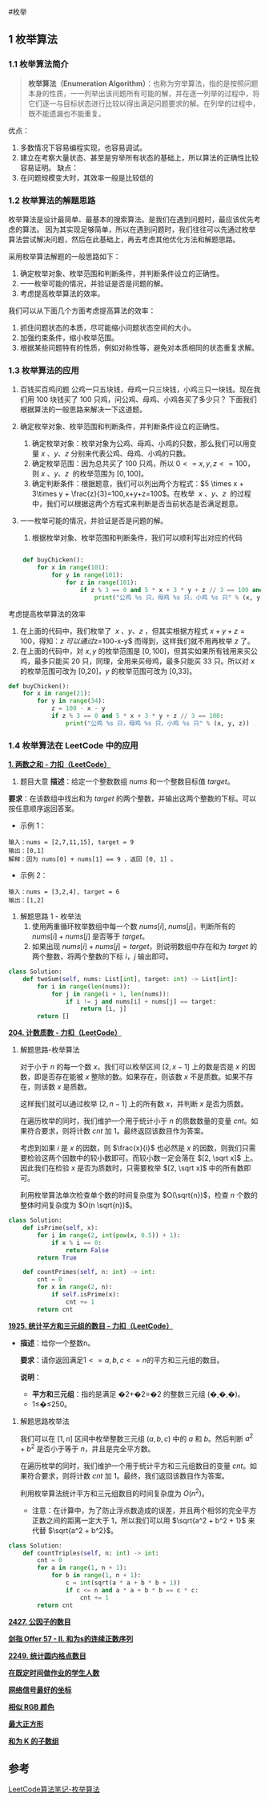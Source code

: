 #枚举
## 1 枚举算法
### 1.1 枚举算法简介
>**枚举算法（Enumeration Algorithm）**：也称为穷举算法，指的是按照问题本身的性质，一一列举出该问题所有可能的解，并在逐一列举的过程中，将它们逐一与目标状态进行比较以得出满足问题要求的解。在列举的过程中，既不能遗漏也不能重复。

优点：
1. 多数情况下容易编程实现，也容易调试。
2. 建立在考察大量状态、甚至是穷举所有状态的基础上，所以算法的正确性比较容易证明。
缺点：
1. 在问题规模变大时，其效率一般是比较低的
### 1.2 枚举算法的解题思路
枚举算法是设计最简单、最基本的搜索算法。是我们在遇到问题时，最应该优先考虑的算法。
因为其实现足够简单，所以在遇到问题时，我们往往可以先通过枚举算法尝试解决问题，然后在此基础上，再去考虑其他优化方法和解题思路。

采用枚举算法解题的一般思路如下：

1. 确定枚举对象、枚举范围和判断条件，并判断条件设立的正确性。
2. 一一枚举可能的情况，并验证是否是问题的解。
3. 考虑提高枚举算法的效率。

我们可以从下面几个方面考虑提高算法的效率：

1. 抓住问题状态的本质，尽可能缩小问题状态空间的大小。
2. 加强约束条件，缩小枚举范围。
3. 根据某些问题特有的性质，例如对称性等，避免对本质相同的状态重复求解。


### 1.3 枚举算法的应用
1. 百钱买百鸡问题
公鸡一只五块钱，母鸡一只三块钱，小鸡三只一块钱。现在我们用 100 块钱买了 100 只鸡，问公鸡、母鸡、小鸡各买了多少只？
下面我们根据算法的一般思路来解决一下这道题。

1. 确定枚举对象、枚举范围和判断条件，并判断条件设立的正确性。
   
    1. 确定枚举对象：枚举对象为公鸡、母鸡、小鸡的只数，那么我们可以用变量 $x$ 、$y$、$z$ 分别来代表公鸡、母鸡、小鸡的只数。
    2. 确定枚举范围：因为总共买了 100 只鸡，所以 $0<=x,y,z<=100$，则 $x$ 、$y$、$z$  的枚举范围为 $[0,100]$。
    3. 确定判断条件：根据题意，我们可以列出两个方程式：$5 \times x + 3\times y + \frac{z}{3}=100,x+y+z=100$。在枚举  $x$ 、$y$、$z$  的过程中，我们可以根据这两个方程式来判断是否当前状态是否满足题意。
2. 一一枚举可能的情况，并验证是否是问题的解。
	1. 根据枚举对象、枚举范围和判断条件，我们可以顺利写出对应的代码
```Python

    def buyChicken():
        for x in range(101):
            for y in range(101):
                for z in range(101):
                    if z % 3 == 0 and 5 * x + 3 * y + z // 3 == 100 and x + y + z == 100:
                        print("公鸡 %s 只，母鸡 %s 只，小鸡 %s 只" % (x, y, z))
```
考虑提高枚举算法的效率
1. 在上面的代码中，我们枚举了  $x$ 、$y$、$z$ ，但其实根据方程式 $x+y+z=100$，得知：$z$ $ 可以通过 $z=100-x-y$ 而得到，这样我们就不用再枚举 $z$ 了。
2. 在上面的代码中，对 $x,y$ 的枚举范围是 $[0,100]$，但其实如果所有钱用来买公鸡，最多只能买 20 只，同理，全用来买母鸡，最多只能买 33 只。所以对 $x$ 的枚举范围可改为 [0,20]，$y$ 的枚举范围可改为 [0,33]。
```python
def buyChicken(): 
	for x in range(21):
		for y in range(34): 
			z = 100 - x - y 
			if z % 3 == 0 and 5 * x + 3 * y + z // 3 == 100: 
				print("公鸡 %s 只，母鸡 %s 只，小鸡 %s 只" % (x, y, z))
```

### 1.4 枚举算法在 LeetCode 中的应用

**[1. 两数之和 - 力扣（LeetCode）](https://leetcode.cn/problems/two-sum/)**

1. 题目大意
**描述**：给定一个整数数组 $nums$ 和一个整数目标值 $target$。

**要求**：在该数组中找出和为 $target$ 的两个整数，并输出这两个整数的下标。可以按任意顺序返回答案。
- 示例 1：

```
输入：nums = [2,7,11,15], target = 9
输出：[0,1]
解释：因为 nums[0] + nums[1] == 9 ，返回 [0, 1] 。
```
- 示例 2：
```
输入：nums = [3,2,4], target = 6
输出：[1,2]
```
1. 解题思路 1   - 枚举法
	1. 使用两重循环枚举数组中每一个数 $nums[i]$, $nums[j]$，判断所有的 $nums[i]+nums[j]$ 是否等于 $target$。
	2. 如果出现 $nums[i]+nums[j]=target$，则说明数组中存在和为 $target$ 的两个整数，将两个整数的下标 $i，j$ 输出即可。
```python
class Solution:
    def twoSum(self, nums: List[int], target: int) -> List[int]:
        for i in range(len(nums)):
            for j in range(i + 1, len(nums)):
                if i != j and nums[i] + nums[j] == target:
                    return [i, j]
        return []
```

**[204. 计数质数 - 力扣（LeetCode）](https://leetcode.cn/problems/count-primes/)**

1. 解题思路-枚举算法

   对于小于 $n$ 的每一个数 $x$，我们可以枚举区间 $[2, x - 1]$ 上的数是否是 $x$ 的因数，即是否存在能被 $x$ 整除的数。如果存在，则该数 $x$ 不是质数。如果不存在，则该数 $x$ 是质数。

   这样我们就可以通过枚举 $[2, n - 1]$ 上的所有数 $x$，并判断 $x$ 是否为质数。

   在遍历枚举的同时，我们维护一个用于统计小于 $n$ 的质数数量的变量 $cnt$。如果符合要求，则将计数 $cnt$ 加 $1$。最终返回该数目作为答案。

   考虑到如果 $i$ 是 $x$ 的因数，则 $\frac{x}{i}$ 也必然是 $x$ 的因数，则我们只需要检验这两个因数中的较小数即可。而较小数一定会落在 $[2, \sqrt x]$ 上。因此我们在检验 $x$ 是否为质数时，只需要枚举 $[2, \sqrt x]$ 中的所有数即可。

   利用枚举算法单次检查单个数的时间复杂度为 $O(\sqrt{n})$，检查 $n$ 个数的整体时间复杂度为 $O(n \sqrt{n})$。

   
```Python
class Solution:
    def isPrime(self, x):
        for i in range(2, int(pow(x, 0.5)) + 1):
            if x % i == 0:
                return False
        return True

    def countPrimes(self, n: int) -> int:
        cnt = 0
        for x in range(2, n):
            if self.isPrime(x):
                cnt += 1
        return cnt
```

**[1925. 统计平方和三元组的数目 - 力扣（LeetCode）](https://leetcode.cn/problems/count-square-sum-triples/)**

- **描述**：给你一个整数n。

  **要求**：请你返回满足$1<=a,b,c<=n$的平方和三元组的数目。

  **说明**：

  - **平方和三元组**：指的是满足 �2+�2=�2 的整数三元组 (�,�,�)。
  - 1≤�≤250。
1. 解题思路枚举法

   我们可以在 $[1, n]$ 区间中枚举整数三元组 $(a, b, c)$ 中的 $a$ 和 $b$。然后判断 $a^2 + b^2$ 是否小于等于 $n$，并且是完全平方数。

   在遍历枚举的同时，我们维护一个用于统计平方和三元组数目的变量 $cnt$。如果符合要求，则将计数 $cnt$ 加 $1$。最终，我们返回该数目作为答案。

   利用枚举算法统计平方和三元组数目的时间复杂度为 $O(n^2)$。

   - 注意：在计算中，为了防止浮点数造成的误差，并且两个相邻的完全平方正数之间的距离一定大于 $1$，所以我们可以用 $\sqrt{a^2 + b^2 + 1}$ 来代替 $\sqrt{a^2 + b^2}$。
```python 
class Solution:
    def countTriples(self, n: int) -> int:
        cnt = 0
        for a in range(1, n + 1):
            for b in range(1, n + 1):
                c = int(sqrt(a * a + b * b + 1))
                if c <= n and a * a + b * b == c * c:
                    cnt += 1
        return cnt
```

**[2427. 公因子的数目](https://leetcode.cn/problems/number-of-common-factors/)**

**[剑指 Offer 57 - II. 和为s的连续正数序列](https://leetcode.cn/problems/he-wei-sde-lian-xu-zheng-shu-xu-lie-lcof/)**

**[2249. 统计圆内格点数目](https://leetcode.cn/problems/count-lattice-points-inside-a-circle/)**

**[在既定时间做作业的学生人数](https://leetcode.cn/problems/number-of-students-doing-homework-at-a-given-time/)**

**[网络信号最好的坐标](https://leetcode.cn/problems/coordinate-with-maximum-network-quality/)**

**[相似 RGB 颜色](https://leetcode.cn/problems/similar-rgb-color/)**

**[最大正方形](https://leetcode.cn/problems/maximal-square/)**

**[和为 K 的子数组](https://leetcode.cn/problems/subarray-sum-equals-k/)**

## 参考
[LeetCode算法笔记-枚举算法](https://datawhalechina.github.io/leetcode-notes/#/ch04/04.01/04.01.01-Enumeration-Algorithm?id=_22-%e6%9e%9a%e4%b8%be%e7%ae%97%e6%b3%95%e7%9a%84%e7%ae%80%e5%8d%95%e5%ba%94%e7%94%a8)

